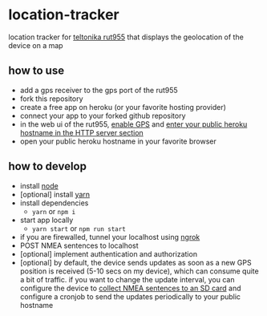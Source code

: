 # location-tracker

location tracker for [teltonika rut955](https://teltonika-networks.com/product/rut955/) that displays the geolocation of the device on a map

## how to use

- add a gps receiver to the gps port of the rut955
- fork this repository
- create a free app on heroku (or your favorite hosting provider)
- connect your app to your forked github repository
- in the web ui of the rut955, [enable GPS](https://wiki.teltonika.lt/view/RUT955_GPS) and [enter your public heroku hostname in the HTTP server section](https://wiki.teltonika.lt/view/RUT955_GPS#HTTPS.2FHTTP_Server_Settings)
- open your public heroku hostname in your favorite browser

## how to develop
- install [node](https://nodejs.org/en/)
- [optional] install [yarn](https://yarnpkg.com/lang/en/)
- install dependencies
  - `yarn` or `npm i`
- start app locally
  - `yarn start` or `npm run start`
- if you are firewalled, tunnel your localhost using [ngrok](https://ngrok.com/)
- POST NMEA sentences to localhost
- [optional] implement authentication and authorization
- [optional] by default, the device sends updates as soon as a new GPS position is received (5-10 secs on my device), which can consume quite a bit of traffic. if you want to change the update interval, you can configure the device to [collect NMEA sentences to an SD card](https://wiki.teltonika.lt/view/RUT955_GPS#NMEA_collecting) and configure a cronjob to send the updates periodically to your public hostname
